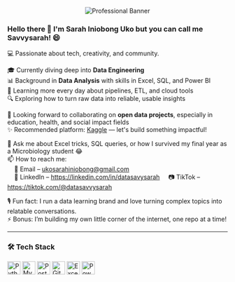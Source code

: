 <!-- Banner (optional but recommended for personality!) -->
<p align="center">
  <img src="](https://github.com/datasavvysarah/datasavvysarah/blob/main/Blue%20Black%20and%20White%20Modern%20Corporate%20Professional%20LinkedIn%20Banner%20.png)" alt= "Professional Banner" />
</p>

### Hello there 👋 I'm Sarah Iniobong Uko but you can call me Savvysarah! 😄

💻 Passionate about tech, creativity, and community.

🎓 Currently diving deep into **Data Engineering**  
📊 Background in **Data Analysis** with skills in Excel, SQL, and Power BI  
🌱 Learning more every day about pipelines, ETL, and cloud tools  
🔍 Exploring how to turn raw data into reliable, usable insights

🤝 Looking forward to collaborating on **open data projects**, especially in education, health, and social impact fields  
✨ Recommended platform: [Kaggle](https://www.kaggle.com/) — let's build something impactful!

💬 Ask me about Excel tricks, SQL queries, or how I survived my final year as a Microbiology student 😂  
📫 How to reach me:  
&nbsp;&nbsp;&nbsp;&nbsp;📧 Email – ukosarahiniobong@gmail.com  
&nbsp;&nbsp;&nbsp;&nbsp;📱 LinkedIn – https://linkedin.com/in/datasavysarah
&nbsp;&nbsp;&nbsp;&nbsp;📷 TikTok – https://tiktok.com/@datasavvysarah

🎙️ Fun fact: I run a data learning brand and love turning complex topics into relatable conversations.  
⚡ Bonus: I’m building my own little corner of the internet, one repo at a time!

---

### 🛠️ Tech Stack
<p align="left">
  <img src="https://cdn.jsdelivr.net/gh/devicons/devicon/icons/python/python-original.svg" height="30" alt="Python" />
  <img src="https://cdn.jsdelivr.net/gh/devicons/devicon/icons/mysql/mysql-original-wordmark.svg" height="30" alt="MySQL" />
  <img src="https://cdn.jsdelivr.net/gh/devicons/devicon/icons/postgresql/postgresql-original.svg" height="30" alt="PostgreSQL" />
  <img src="https://cdn.jsdelivr.net/gh/devicons/devicon/icons/git/git-original.svg" height="30" alt="Git" />
  <img src="https://img.icons8.com/color/48/000000/microsoft-excel-2019--v1.png" height="30" alt="Excel" />
  <img src="https://img.icons8.com/color/48/000000/power-bi.png" height="30" alt="Power BI" />
</p>
